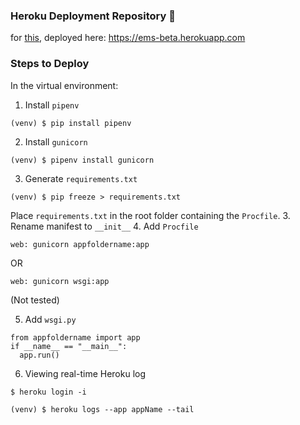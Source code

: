 ### Heroku Deployment Repository 🚀
for [this](https://github.com/abhishekarya1/EMS-Flask-CRUD-Webapp), deployed here: https://ems-beta.herokuapp.com  

### Steps to Deploy
In the virtual environment:
1. Install `pipenv`
```
(venv) $ pip install pipenv
```
2. Install `gunicorn`
```
(venv) $ pipenv install gunicorn
```
3. Generate `requirements.txt`
```
(venv) $ pip freeze > requirements.txt
```
Place `requirements.txt` in the root folder containing the `Procfile`.
3. Rename manifest to `__init__` 
4. Add `Procfile`
```
web: gunicorn appfoldername:app
```
OR
```
web: gunicorn wsgi:app
```
(Not tested)

5. Add `wsgi.py`
```
from appfoldername import app
if __name__ == "__main__":
  app.run()
```
6. Viewing real-time Heroku log
```
$ heroku login -i

(venv) $ heroku logs --app appName --tail
```
